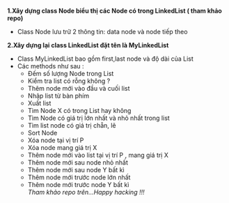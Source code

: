 <b>1.Xây dựng class Node biểu thị các Node có trong LinkedList ( tham khảo repo)</b> <br/>
  - Class Node lưu trữ 2 thông tin: data node và node tiếp theo </br>

<b>2.Xây dựng lại class LinkedList đặt tên là MyLinkedList </b></br>
  - Class MyLinkedList bao gồm first,last node và độ dài của List</br>
  - Các methods như sau : </br>
    + Đếm số lượng Node trong List</br>
    + Kiểm tra list có rỗng không ?</br>
    + Thêm node mới vào đầu và cuối list</br>
    + Nhập list từ bàn phím</br>
    + Xuất list </br>
    + Tìm Node X có trong List hay không </br>
    + Tìm Node có giá trị lớn nhất và nhỏ nhất trong list</br>
    + Tìm list node có giá trị chẵn, lẽ</br>
    + Sort Node</br>
    + Xóa node tại vị trí P</br>
    + Xóa node mang giá trị X</br>
    + Thêm node mới vào list tại vị trí P , mang giá trị X</br>
    + Thêm node mới sau node nhỏ nhất</br>
    + Thêm node mới sau node Y bất kì</br>
    + Thêm node mới trước node lớn nhất</br>
    + Thêm node mới trước node Y bất kì</br>
   <i>Tham khảo repo trên...Happy hacking !!! </i>
